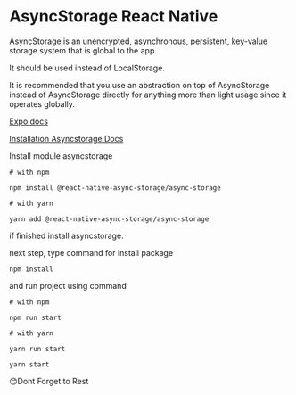 # AsyncStorage React Native

AsyncStorage is an unencrypted, asynchronous, persistent, key-value storage system that is global to the app.

It should be used instead of LocalStorage.

It is recommended that you use an abstraction on top of AsyncStorage instead of AsyncStorage directly for anything more than light usage since it operates globally.

[Expo docs](https://docs.expo.io/versions/v37.0.0/react-native/asyncstorage/)

[Installation Asyncstorage Docs](https://react-native-async-storage.github.io/async-storage/docs/install/)



Install module asyncstorage

```
# with npm

npm install @react-native-async-storage/async-storage

# with yarn

yarn add @react-native-async-storage/async-storage
```

if finished install asyncstorage.

next step, type command for install package

```
npm install
```

and run project using command

```
# with npm

npm run start

# with yarn

yarn run start

yarn start
```


😊Dont Forget to Rest
